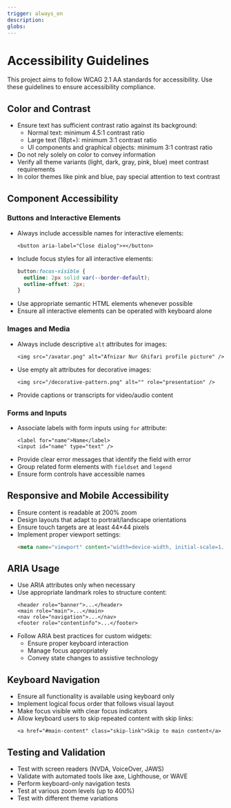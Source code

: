 ```yaml
---
trigger: always_on
description: 
globs: 
---
```

# Accessibility Guidelines

This project aims to follow WCAG 2.1 AA standards for accessibility. Use these guidelines to ensure accessibility compliance.

## Color and Contrast

- Ensure text has sufficient contrast ratio against its background:
  - Normal text: minimum 4.5:1 contrast ratio
  - Large text (18pt+): minimum 3:1 contrast ratio
  - UI components and graphical objects: minimum 3:1 contrast ratio
- Do not rely solely on color to convey information
- Verify all theme variants (light, dark, gray, pink, blue) meet contrast requirements
- In color themes like pink and blue, pay special attention to text contrast

## Component Accessibility

### Buttons and Interactive Elements

- Always include accessible names for interactive elements:
  ```astro
  <button aria-label="Close dialog">×</button>
  ```
- Include focus styles for all interactive elements:
  ```css
  button:focus-visible {
    outline: 2px solid var(--border-default);
    outline-offset: 2px;
  }
  ```
- Use appropriate semantic HTML elements whenever possible
- Ensure all interactive elements can be operated with keyboard alone

### Images and Media

- Always include descriptive `alt` attributes for images:
  ```astro
  <img src="/avatar.png" alt="Afnizar Nur Ghifari profile picture" />
  ```
- Use empty alt attributes for decorative images:
  ```astro
  <img src="/decorative-pattern.png" alt="" role="presentation" />
  ```
- Provide captions or transcripts for video/audio content

### Forms and Inputs

- Associate labels with form inputs using `for` attribute:
  ```astro
  <label for="name">Name</label>
  <input id="name" type="text" />
  ```
- Provide clear error messages that identify the field with error
- Group related form elements with `fieldset` and `legend`
- Ensure form controls have accessible names

## Responsive and Mobile Accessibility

- Ensure content is readable at 200% zoom
- Design layouts that adapt to portrait/landscape orientations
- Ensure touch targets are at least 44×44 pixels
- Implement proper viewport settings:
  ```html
  <meta name="viewport" content="width=device-width, initial-scale=1.0" />
  ```

## ARIA Usage

- Use ARIA attributes only when necessary
- Use appropriate landmark roles to structure content:
  ```astro
  <header role="banner">...</header>
  <main role="main">...</main>
  <nav role="navigation">...</nav>
  <footer role="contentinfo">...</footer>
  ```
- Follow ARIA best practices for custom widgets:
  - Ensure proper keyboard interaction
  - Manage focus appropriately
  - Convey state changes to assistive technology

## Keyboard Navigation

- Ensure all functionality is available using keyboard only
- Implement logical focus order that follows visual layout
- Make focus visible with clear focus indicators
- Allow keyboard users to skip repeated content with skip links:
  ```astro
  <a href="#main-content" class="skip-link">Skip to main content</a>
  ```

## Testing and Validation

- Test with screen readers (NVDA, VoiceOver, JAWS)
- Validate with automated tools like axe, Lighthouse, or WAVE
- Perform keyboard-only navigation tests
- Test at various zoom levels (up to 400%)
- Test with different theme variations

